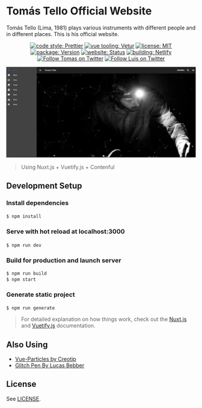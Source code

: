 
# Tomás Tello Official Website
Tomás Tello (Lima, 1981) plays various instruments with different people and in different places. This is his official website.

<p align="center">
<a href="https://prettier.io">
    <img alt="code style: Prettier" src="https://img.shields.io/badge/code_style-prettier-ff69b4.svg"></a>

<a href="https://github.com/vuejs/vetur">
    <img alt="vue tooling: Vetur" src="https://img.shields.io/badge/vue%20tooling-vetur-blue.svg"></a>
    
<a href="/LICENSE">
    <img alt="license: MIT" src="https://img.shields.io/github/license/zettai/test"></a>

<a href="/package.json">
    <img alt="package: Version" src="https://img.shields.io/github/package-json/v/zettai/tomas-tello"></a>
   
<a href="https://tomas-tello.stream">
   <img alt="website: Status"src="https://img.shields.io/website?url=https%3A%2F%2Ftomas-tello.stream" ></a>
    
<a href="https://www.netlify.com">
    <img alt="building: Netlify" src="https://img.shields.io/netlify/f01cec5f-b196-4e6e-a0fe-653d8fef406e" ></a>

<a href="https://twitter.com/shaolindelamor">
    <img alt="Follow Tomas on Twitter" src="https://img.shields.io/twitter/follow/shaolindelamor.svg"></a>
    
<a href="https://twitter.com/keinesvonuns">
    <img alt="Follow Luis on Twitter" src="https://img.shields.io/twitter/follow/keinesvonuns?style=social"></a>
</p>

![Screenshot](/static/screenshot.png)

> Using Nuxt.js + Vuetify.js + Contenful

## Development Setup

### Install dependencies
`$ npm install`

### Serve with hot reload at localhost:3000
`$ npm run dev`

### Build for production and launch server
```
$ npm run build
$ npm start
```

### Generate static project
`$ npm run generate`

> For detailed explanation on how things work, check out the [Nuxt.js](https://github.com/nuxt/nuxt.js) and [Vuetify.js](https://vuetifyjs.com/) documentation.

## Also Using
* [Vue-Particles by Creotip](https://github.com/creotip/vue-particles)
* [Glitch Pen By Lucas Bebber](https://codepen.io/lbebber/pen/ypgql)


## License

See [LICENSE](LICENSE).
